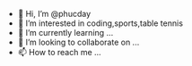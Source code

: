- 👋 Hi, I’m @phucday
- 👀 I’m interested in coding,sports,table tennis
- 🌱 I’m currently learning ...
- 💞️ I’m looking to collaborate on ...
- 📫 How to reach me ...

<!---
phucday/phucday is a ✨ special ✨ repository because its `README.md` (this file) appears on your GitHub profile.
You can click the Preview link to take a look at your changes.
--->
